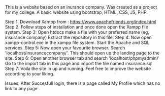 This is a website based on an inurance company. Was created as a project for my college. A basic website using bootstrap, HTML, CSS, JS, PHP. 

Step 1: Download Xampp from : https://www.apachefriends.org/index.html
Step 2: Follow steps of installation and once done open the Xampp file system.
Step 3: Open htdocs make a file with your preferred name (eg, insurance company)
        Extract the repository in this file.
Step 4: Now open xampp-control.exe in the xampp file system.
        Start the Apache and SQL services.
Step 5: Now open your favourite browser. 
        Search 'localhost/insurancecompany/'. This  should open up the landing page to the site.
Step 6: Open another browser tab and search 'localhost/phpmyadmin/'
        Go to the import tab in this page and import the file named insurance.sql
Step 7: Voila the site in up and running. Feel free to improve the website according to your liking.


Issues: After Succesfull login, there is a page called My Profile which has no link to any page .

